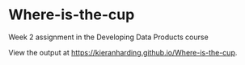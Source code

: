 # Where-is-the-cup
Week 2 assignment in the Developing Data Products course

View the output at https://kieranharding.github.io/Where-is-the-cup.

